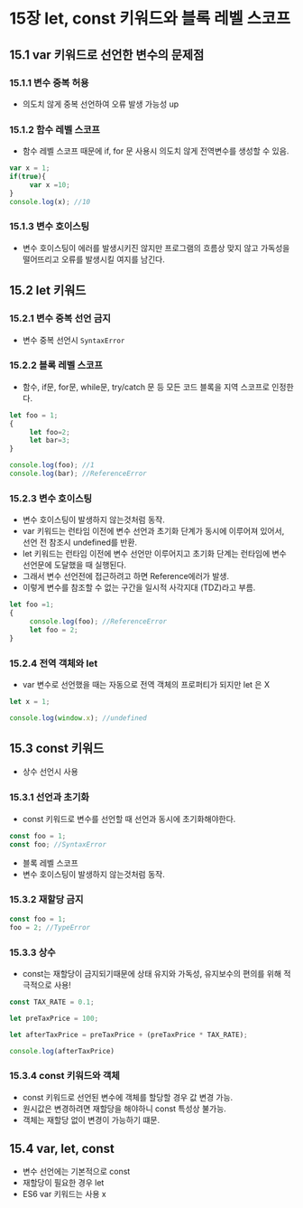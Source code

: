 # 15장 let, const 키워드와 블록 레벨 스코프
## 15.1 var 키워드로 선언한 변수의 문제점

### 15.1.1 변수 중복 허용
- 의도치 않게 중복 선언하여 오류 발생 가능성 up

### 15.1.2 함수 레벨 스코프
- 함수 레벨 스코프 때문에 if, for 문 사용시 의도치 않게 전역변수를 생성할 수 있음.
```jsx
var x = 1;
if(true){
	 var x =10;
}
console.log(x); //10
```

### 15.1.3 변수 호이스팅
- 변수 호이스팅이 에러를 발생시키진 않지만 프로그램의 흐름상 맞지 않고 가독성을 떨어뜨리고 오류를 발생시킬 여지를 남긴다.

## 15.2 let 키워드
### 15.2.1 변수 중복 선언 금지
- 변수 중복 선언시 `SyntaxError`

### 15.2.2 블록 레벨 스코프
- 함수, if문, for문, while문, try/catch 문 등 모든 코드 블록을 지역 스코프로 인정한다.
```jsx
let foo = 1;
{
	 let foo=2;
	 let bar=3;
}

console.log(foo); //1
console.log(bar); //ReferenceError
```
### 15.2.3 변수 호이스팅
- 변수 호이스팅이 발생하지 않는것처럼 동작.
- var 키워드는 런타임 이전에 변수 선언과 초기화 단계가 동시에 이루어져 있어서, 선언 전 참조시 undefined를 반환.
- let 키워드는 런타임 이전에 변수 선언만 이루어지고 초기화 단계는 런타임에 변수 선언문에 도달했을 때 실행된다.
- 그래서 변수 선언전에 접근하려고 하면 Reference에러가 발생.
- 이렇게 변수를 참조할 수 없는 구간을 일시적 사각지대 (TDZ)라고 부름.
```jsx
let foo =1;
{
	 console.log(foo); //ReferenceError
	 let foo = 2;
}
```

### 15.2.4 전역 객체와 let
- var 변수로 선언했을 때는 자동으로 전역 객체의 프로퍼티가 되지만 let 은 X
```jsx
let x = 1;

console.log(window.x); //undefined
```

## 15.3 const 키워드
- 상수 선언시 사용

### 15.3.1 선언과 초기화
- const 키워드로 변수를 선언할 때 선언과 동시에 초기화해야한다.
```jsx
const foo = 1;
const foo; //SyntaxError
```
- 블록 레벨 스코프
- 변수 호이스팅이 발생하지 않는것처럼 동작.

### 15.3.2 재할당 금지
```jsx
const foo = 1;
foo = 2; //TypeError
```

### 15.3.3 상수
- const는 재할당이 금지되기때문에 상태 유지와 가독성, 유지보수의 편의를 위해 적극적으로 사용!
```jsx
const TAX_RATE = 0.1;

let preTaxPrice = 100;

let afterTaxPrice = preTaxPrice + (preTaxPrice * TAX_RATE);

console.log(afterTaxPrice)
```

### 15.3.4 const 키워드와 객체
- const 키워드로 선언된 변수에 객체를 할당할 경우 값 변경 가능.
- 원시값은 변경하려면 재할당을 해야하니 const 특성상 불가능.
- 객체는 재할당 없이 변경이 가능하기 떄문.

## 15.4 var, let, const
- 변수 선언에는 기본적으로 const
- 재할당이 필요한 경우 let
- ES6 var 키워드는 사용 x

